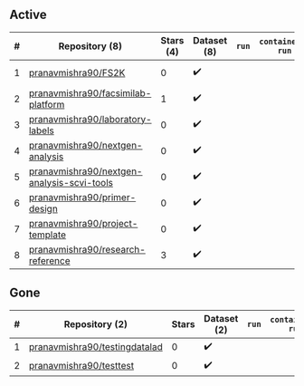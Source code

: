 ## Active
| # | Repository (8) | Stars (4) | Dataset (8) | `run` | `containers-run` | Last Modified |
| --- | --- | --- | --- | --- | --- | --- |
| 1 | [pranavmishra90/FS2K](https://github.com/pranavmishra90/FS2K) | 0 | :heavy_check_mark: |  |  | 2025-02-25 15:36:53+00:00 |
| 2 | [pranavmishra90/facsimilab-platform](https://github.com/pranavmishra90/facsimilab-platform) | 1 | :heavy_check_mark: |  |  | 2025-01-30 04:52:57+00:00 |
| 3 | [pranavmishra90/laboratory-labels](https://github.com/pranavmishra90/laboratory-labels) | 0 | :heavy_check_mark: |  |  | 2023-10-31 18:13:21+00:00 |
| 4 | [pranavmishra90/nextgen-analysis](https://github.com/pranavmishra90/nextgen-analysis) | 0 | :heavy_check_mark: |  |  | 2024-03-11 20:04:44+00:00 |
| 5 | [pranavmishra90/nextgen-analysis-scvi-tools](https://github.com/pranavmishra90/nextgen-analysis-scvi-tools) | 0 | :heavy_check_mark: |  |  | 2024-03-11 20:04:42+00:00 |
| 6 | [pranavmishra90/primer-design](https://github.com/pranavmishra90/primer-design) | 0 | :heavy_check_mark: |  |  | 2022-09-28 01:23:54+00:00 |
| 7 | [pranavmishra90/project-template](https://github.com/pranavmishra90/project-template) | 0 | :heavy_check_mark: |  |  | 2025-02-13 09:20:23+00:00 |
| 8 | [pranavmishra90/research-reference](https://github.com/pranavmishra90/research-reference) | 3 | :heavy_check_mark: |  |  | 2024-08-09 19:47:54+00:00 |

## Gone
| # | Repository (2) | Stars | Dataset (2) | `run` | `containers-run` | Last Modified |
| --- | --- | --- | --- | --- | --- | --- |
| 1 | [pranavmishra90/testingdatalad](https://github.com/pranavmishra90/testingdatalad) | 0 | :heavy_check_mark: |  |  | — |
| 2 | [pranavmishra90/testtest](https://github.com/pranavmishra90/testtest) | 0 | :heavy_check_mark: |  |  | — |
